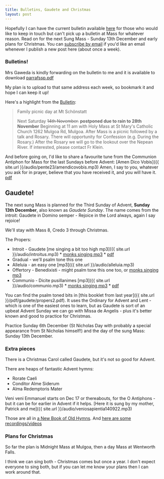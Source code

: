 ```yaml
---
title: Bulletins, Gaudete and Christmas
layout: post
---
```


Hopefully I can have the current bulletin available [here](http://repleatur.net/bulletins/parrafssp.pdf) for those who would like to keep in touch but can't pick up a bulletin at Mass for whatever reason.  Read on for the next Sung Mass - Sunday 13th December and early plans for Christmas.  You can [subscribe by email](https://feedburner.google.com/fb/a/mailverify?uri=Repleatur&loc=en_US) if you'd like an email whenever I publish a new post here (about once a week).

### Bulletins!

Mrs Gaweda is kindly forwarding on the bulletin to me and it is available to download [parrafssp.pdf](http://repleatur.net/bulletins/parrafssp.pdf)

My plan is to upload to that same address each week, so bookmark it and hope I can keep it up!

Here's a highlight from the [Bulletin](http://repleatur.net/bulletins/parrafssp.pdf):

> Family picnic day at Mt Schӧnstatt
>
> Next Saturday ~~14th November.~~ **postponed due to rain to 28th November**
> Beginning at 11 am with Holy Mass at St Mary's Catholic Church 1262 Mulgoa Rd, Mulgoa.
> After Mass is a picnic followed by a talk and Rosary.
> There will opportunity for Confession (e.g. During the Rosary.)
> After the Rosary we will go to the lookout over the Nepean River.
> If interested, please contact Fr Klein.

And before going on, I'd like to share a favourite tune from the Communion Antiphon for Mass for the last Sundays before Advent: [Amen Dico Vobis]({{ site.url }}/audio/pente23/amendicovobis.mp3) Amen, I say to you, whatever you ask for in prayer, believe that you have received it, and you will have it. [pdf](http://www.ccwatershed.org/pdfs/dcef_com_last_sun_pentecost/download/)

## Gaudete!

The next sung Mass is planned for the Third Sunday of Advent, **Sunday 13th December**, also known as *Gaudete Sunday*. The name comes from the introit: Gaudete in Domino semper - Rejoice in the Lord always, again I say rejoice!

We'll stay with Mass 8, Credo 3 through Christmas.

The Propers:

* Introit - Gaudete [me singing a bit too high mp3]({{ site.url }}/audio/introitus.mp3) * [monks singing mp3](http://www.ccwatershed.org/audio/9326-gaudete-free-mp3/download/) * [pdf](http://www.ccwatershed.org/pdfs/dcef_int_3rd_sun_advent/download/)
* Gradual - we'll psalm tone this one
* Alleluia - an easy one [mp3]({{ site.url }}/audio/alleluia.mp3)
* Offertory - Benedixisti - might psalm tone this one too, or [monks singing mp3](http://www.ccwatershed.org/audio/9309-benedixisti-domine-terram-tuam-offertory/download/)
* Communio - Dicite pusillanimes [mp3]({{ site.url }}/audio/communio.mp3) * [monks singing mp3](http://www.ccwatershed.org/audio/9306-dicite-pusillanimes-communion-mp3/download/) * [pdf](http://www.ccwatershed.org/pdfs/dcef_com_3rd_sun_advent/download/)

You can find the psalm toned bits in [this booklet from last year]({{ site.url }}/pdf/gaudete/propers2.pdf).  It uses the Ordinary for Advent and Lent - which is one of the easiest ones to learn, but as Gaudete is sort of an upbeat Advent Sunday we can go with Missa de Angelis - plus it's better known and good to practice for Christmas.

Practice Sunday 6th December (St Nicholas Day with probably a special appearance from St Nicholas himself!) and the day of the sung Mass: Sunday 13th December.

### Extra pieces

There is a Christmas Carol called Gaudete, but it's not so good for Advent.

There are heaps of fantastic Advent hymns:

* Rorate Caeli
* Conditor Alme Siderum
* Alma Redemptoris Mater

Veni veni Emmanuel starts on Dec 17 or thereabouts, for the O Antiphons - but it can be for earlier in Advent if it helps. [Here it is sung by my mother, Patrick and me]({{ site.url }}/audio/veniosapientia140922.mp3)

Those are all in [a New Book of Old Hymns](http://www.brandt.id.au/newbookoldhyms/). And [here are some recordings/videos](http://newbookoldhymns.tumblr.com/tagged/advent)

### Plans for Christmas

So far the plan is Midnight Mass at Mulgoa, then a day Mass at Wentworth Falls.

I think we can sing both - Christmas comes but once a year.  I don't expect everyone to sing both, but if you can let me know your plans then I can work around that.

